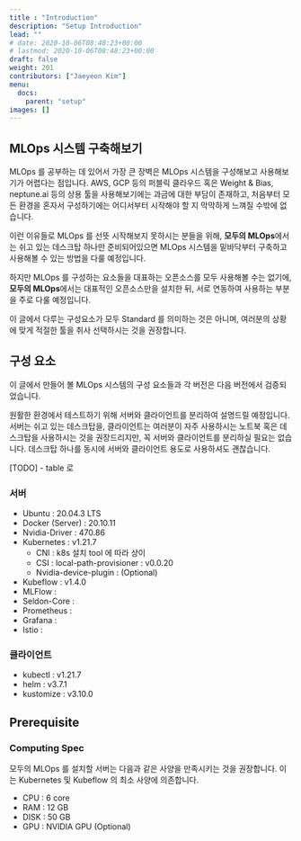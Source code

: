 ```yaml
---
title : "Introduction"
description: "Setup Introduction"
lead: ""
# date: 2020-10-06T08:48:23+00:00
# lastmod: 2020-10-06T08:48:23+00:00
draft: false
weight: 201
contributors: ["Jaeyeon Kim"]
menu:
  docs:
    parent: "setup"
images: []
---
```


## MLOps 시스템 구축해보기

MLOps 를 공부하는 데 있어서 가장 큰 장벽은 MLOps 시스템을 구성해보고 사용해보기가 어렵다는 점입니다. AWS, GCP 등의 퍼블릭 클라우드 혹은 Weight & Bias, neptune.ai 등의 상용 툴을 사용해보기에는 과금에 대한 부담이 존재하고, 처음부터 모든 환경을 혼자서 구성하기에는 어디서부터 시작해야 할 지 막막하게 느껴질 수밖에 없습니다.

이런 이유들로 MLOps 를 선뜻 시작해보지 못하시는 분들을 위해, **모두의 MLOps**에서는 쉬고 있는 데스크탑 하나만 준비되어있으면 MLOps 시스템을 밑바닥부터 구축하고 사용해볼 수 있는 방법을 다룰 예정입니다.

하지만 MLOps 를 구성하는 요소들을 대표하는 오픈소스를 모두 사용해볼 수는 없기에, **모두의 MLOps**에서는 대표적인 오픈소스만을 설치한 뒤, 서로 연동하여 사용하는 부분을 주로 다룰 예정입니다.

이 글에서 다루는 구성요소가 모두 Standard 를 의미하는 것은 아니며, 여러분의 상황에 맞게 적절한 툴을 취사 선택하시는 것을 권장합니다.


## 구성 요소
이 글에서 만들어 볼 MLOps 시스템의 구성 요소들과 각 버전은 다음 버전에서 검증되었습니다.

원활한 환경에서 테스트하기 위해 서버와 클라이언트를 분리하여 설명드릴 예정입니다. 서버는 쉬고 있는 데스크탑을, 클라이언트는 여러분이 자주 사용하시는 노트북 혹은 데스크탑을 사용하시는 것을 권장드리지만, 꼭 서버와 클라이언트를 분리하실 필요는 없습니다. 데스크탑 하나를 동시에 서버와 클라이언트 용도로 사용하셔도 괜찮습니다.

[TODO] - table 로
### 서버
- Ubuntu : 20.04.3 LTS
- Docker (Server) : 20.10.11
- Nvidia-Driver : 470.86
- Kubernetes : v1.21.7
  - CNI : k8s 설치 tool 에 따라 상이
  - CSI : local-path-provisioner : v0.0.20
  - Nvidia-device-plugin : (Optional)
- Kubeflow : v1.4.0
- MLFlow :
- Seldon-Core : 
- Prometheus : 
- Grafana : 
- Istio : 

### 클라이언트
- kubectl : v1.21.7
- helm : v3.7.1
- kustomize : v3.10.0

## Prerequisite

### Computing Spec
모두의 MLOps 를 설치할 서버는 다음과 같은 사양을 만족시키는 것을 권장합니다. 이는 Kubernetes 및 Kubeflow 의 최소 사양에 의존합니다.
- CPU : 6 core
- RAM : 12 GB
- DISK : 50 GB
- GPU : NVIDIA GPU (Optional)
